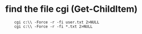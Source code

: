 # find the file cgi (Get-ChildItem)
``` 
    cgi c:\\ -Force -r -fi user.txt 2>NULL 
    cgi c:\\ -Force -r -fi *.txt 2>NULL

```
